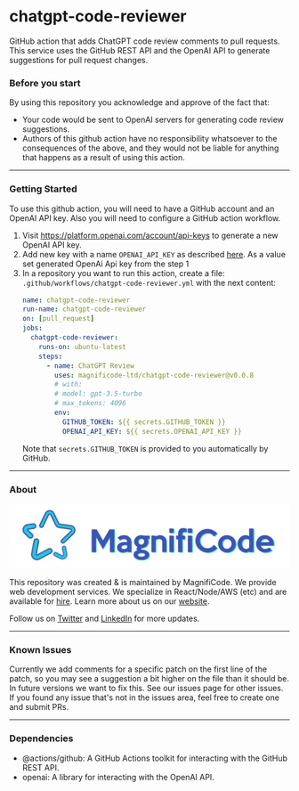 # chatgpt-code-reviewer

GitHub action that adds ChatGPT code review comments to pull requests. This service uses the GitHub REST API and the OpenAI API to generate suggestions for pull request changes.

### Before you start

By using this repository you acknowledge and approve of the fact that:

- Your code would be sent to OpenAI servers for generating code review suggestions.
- Authors of this github action have no responsibility whatsoever to the consequences of the above, and they would not be liable for anything that happens as a result of using this action.

---

### Getting Started

To use this github action, you will need to have a GitHub account and an OpenAI API key. Also you will need to configure a GitHub action workflow.

1. Visit https://platform.openai.com/account/api-keys to generate a new OpenAI API key.
2. Add new key with a name `OPENAI_API_KEY` as described [here](https://docs.github.com/en/actions/security-guides/encrypted-secrets#creating-encrypted-secrets-for-a-repository). As a value set generated OpenAi Api key from the step 1
3. In a repository you want to run this action, create a file: `.github/workflows/chatgpt-code-reviewer.yml` with the next content:
   ```yml
   name: chatgpt-code-reviewer
   run-name: chatgpt-code-reviewer
   on: [pull_request]
   jobs:
     chatgpt-code-reviewer:
       runs-on: ubuntu-latest
       steps:
         - name: ChatGPT Review
           uses: magnificode-ltd/chatgpt-code-reviewer@v0.0.8
           # with:
           # model: gpt-3.5-turbo
           # max_tokens: 4096
           env:
             GITHUB_TOKEN: ${{ secrets.GITHUB_TOKEN }}
             OPENAI_API_KEY: ${{ secrets.OPENAI_API_KEY }}
   ```
   Note that `secrets.GITHUB_TOKEN` is provided to you automatically by GitHub.

---

### About

<a href="https://bit.ly/3nXn4EN">
   <img src='docs/images/logo.png' alt='MagnifiCode'/>
</a>

This repository was created & is maintained by MagnifiCode. We provide web development services. We specialize in React/Node/AWS (etc) and are available for [hire](https://bit.ly/3IcWXR3). Learn more about us on our [website](https://bit.ly/3nXn4EN).

Follow us on [Twitter](https://twitter.com/magnificodehq) and [LinkedIn](https://www.linkedin.com/company/magnificode-software) for more updates.

---

### Known Issues

Currently we add comments for a specific patch on the first line of the patch, so you may see a suggestion a bit higher on the file than it should be.
In future versions we want to fix this. See our issues page for other issues.
If you found any issue that's not in the issues area, feel free to create one and submit PRs.

---

### Dependencies

- @actions/github: A GitHub Actions toolkit for interacting with the GitHub REST API.
- openai: A library for interacting with the OpenAI API.
